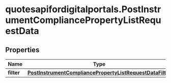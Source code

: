 # quotesapifordigitalportals.PostInstrumentCompliancePropertyListRequestData

## Properties

Name | Type | Description | Notes
------------ | ------------- | ------------- | -------------
**filter** | [**PostInstrumentCompliancePropertyListRequestDataFilter**](PostInstrumentCompliancePropertyListRequestDataFilter.md) |  | [optional] 


